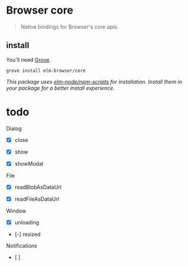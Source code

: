 # Browser core

> Native bindings for Browser's core apis.


## install

You'll need [Grove](https://github.com/panosoft/elm-grove.git).

```
grove install elm-browser/core
```

_This package uses [elm-node/npm-scripts](https://github.com/elm-node/npm-scripts) for installation. Install them in your package for a better install experience._


# todo

Dialog
- [x] close
- [x] show
- [x] showModal


File
- [x] readBlobAsDataUrl
- [x] readFileAsDataUrl


Window
- [x] unloading
- [-] resized


Notifications
- [ ]
